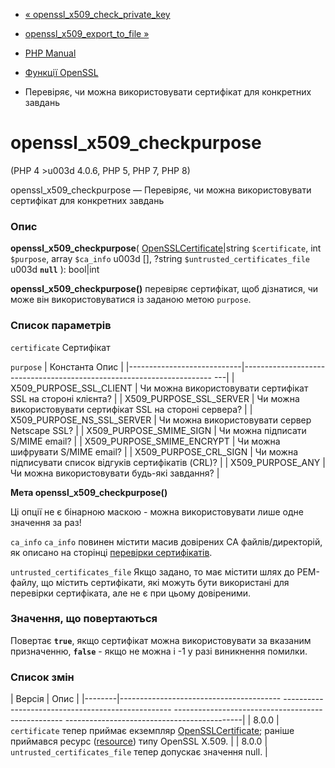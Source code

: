 - [«
openssl_x509_check_private_key](function.openssl-x509-check-private-key.md)
- [openssl_x509_export_to_file
»](function.openssl-x509-export-to-file.md)

- [PHP Manual](index.md)
- [Функції OpenSSL](ref.openssl.md)
- Перевіряє, чи можна використовувати сертифікат для конкретних завдань

# openssl_x509_checkpurpose

(PHP 4 \>u003d 4.0.6, PHP 5, PHP 7, PHP 8)

openssl_x509_checkpurpose — Перевіряє, чи можна використовувати сертифікат
для конкретних завдань

### Опис

**openssl_x509_checkpurpose**(
[OpenSSLCertificate](class.opensslcertificate.md)\|string
`$certificate`,
int `$purpose`,
array `$ca_info` u003d \[\],
?string `$untrusted_certificates_file` u003d **`null`**
): bool\|int

**openssl_x509_checkpurpose()** перевіряє сертифікат, щоб дізнатися,
чи може він використовуватися із заданою метою `purpose`.

### Список параметрів

`certificate`
Сертифікат

`purpose`
| Константа Опис |
|----------------------------|-------------------- -------------------------------------------------- ---|
| X509_PURPOSE_SSL_CLIENT | Чи можна використовувати сертифікат SSL на стороні клієнта? |
| X509_PURPOSE_SSL_SERVER | Чи можна використовувати сертифікат SSL на стороні сервера? |
| X509_PURPOSE_NS_SSL_SERVER | Чи можна використовувати сервер Netscape SSL? |
| X509_PURPOSE_SMIME_SIGN | Чи можна підписати S/MIME email? |
| X509_PURPOSE_SMIME_ENCRYPT | Чи можна шифрувати S/MIME email? |
| X509_PURPOSE_CRL_SIGN | Чи можна підписувати список відгуків сертифікатів (CRL)? |
| X509_PURPOSE_ANY | Чи можна використовувати будь-які завдання? |

**Мета **openssl_x509_checkpurpose()****

Ці опції не є бінарною маскою - можна використовувати лише одне
значення за раз!

`ca_info`
`ca_info` повинен містити масив довірених CA файлів/директорій, як
описано на сторінці [перевірки
сертифікатів](openssl.cert.verification.md).

`untrusted_certificates_file`
Якщо задано, то має містити шлях до PEM-файлу, що містить
сертифікати, які можуть бути використані для перевірки сертифіката,
але не є при цьому довіреними.

### Значення, що повертаються

Повертає **`true`**, якщо сертифікат можна використовувати за вказаним
призначенню, **`false`** - якщо не можна і -1 у разі виникнення
помилки.

### Список змін

| Версія | Опис |
|--------|---------------------------------------- -------------------------------------------------- -------------------------------------------------- --------------------------------------------|
| 8.0.0 | `certificate` тепер приймає екземпляр [OpenSSLCertificate](class.opensslcertificate.md); раніше приймався ресурс ([resource](language.types.resource.md)) типу OpenSSL X.509. |
| 8.0.0 | `untrusted_certificates_file` тепер допускає значення null. |
